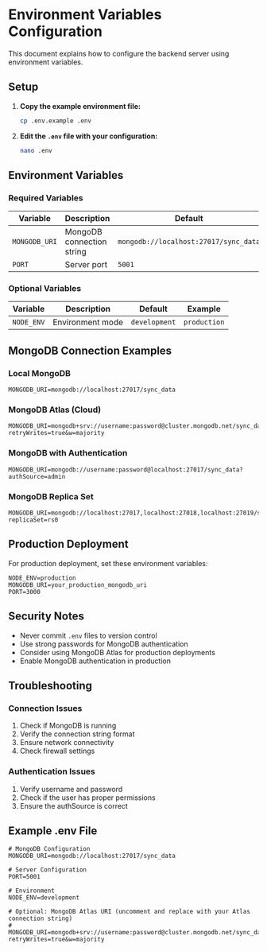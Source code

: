 # Environment Variables Configuration

This document explains how to configure the backend server using environment variables.

## Setup

1. **Copy the example environment file:**
   ```bash
   cp .env.example .env
   ```

2. **Edit the `.env` file with your configuration:**
   ```bash
   nano .env
   ```

## Environment Variables

### Required Variables

| Variable | Description | Default | Example |
|----------|-------------|---------|---------|
| `MONGODB_URI` | MongoDB connection string | `mongodb://localhost:27017/sync_data` | `mongodb+srv://user:pass@cluster.mongodb.net/sync_data` |
| `PORT` | Server port | `5001` | `3000` |

### Optional Variables

| Variable | Description | Default | Example |
|----------|-------------|---------|---------|
| `NODE_ENV` | Environment mode | `development` | `production` |

## MongoDB Connection Examples

### Local MongoDB
```env
MONGODB_URI=mongodb://localhost:27017/sync_data
```

### MongoDB Atlas (Cloud)
```env
MONGODB_URI=mongodb+srv://username:password@cluster.mongodb.net/sync_data?retryWrites=true&w=majority
```

### MongoDB with Authentication
```env
MONGODB_URI=mongodb://username:password@localhost:27017/sync_data?authSource=admin
```

### MongoDB Replica Set
```env
MONGODB_URI=mongodb://localhost:27017,localhost:27018,localhost:27019/sync_data?replicaSet=rs0
```

## Production Deployment

For production deployment, set these environment variables:

```env
NODE_ENV=production
MONGODB_URI=your_production_mongodb_uri
PORT=3000
```

## Security Notes

- Never commit `.env` files to version control
- Use strong passwords for MongoDB authentication
- Consider using MongoDB Atlas for production deployments
- Enable MongoDB authentication in production

## Troubleshooting

### Connection Issues
1. Check if MongoDB is running
2. Verify the connection string format
3. Ensure network connectivity
4. Check firewall settings

### Authentication Issues
1. Verify username and password
2. Check if the user has proper permissions
3. Ensure the authSource is correct

## Example .env File

```env
# MongoDB Configuration
MONGODB_URI=mongodb://localhost:27017/sync_data

# Server Configuration
PORT=5001

# Environment
NODE_ENV=development

# Optional: MongoDB Atlas URI (uncomment and replace with your Atlas connection string)
# MONGODB_URI=mongodb+srv://username:password@cluster.mongodb.net/sync_data?retryWrites=true&w=majority
``` 